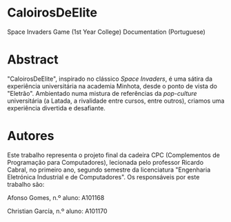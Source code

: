 # CaloirosDeElite
Space Invaders Game (1st Year College) Documentation (Portuguese)

# Abstract
"CaloirosDeElite", inspirado no clássico *Space Invaders*, é uma sátira da experiência universitária na academia Minhota, desde o ponto de vista do "Eletrão". Ambientado numa mistura de referências da *pop-culture* universitária (a Latada, a rivalidade entre cursos, entre outros), criamos uma experiência divertida e desafiante.


# Autores
Este trabalho representa o projeto final da cadeira CPC (Complementos de Programação para Computadores), lecionada pelo professor Ricardo Cabral, no primeiro ano, segundo semestre da licenciatura "Engenharia Eletrónica Industrial e de Computadores". Os responsáveis por este trabalho são:

Afonso Gomes, n.º aluno: A101168

Christian García, n.º aluno: A101170
